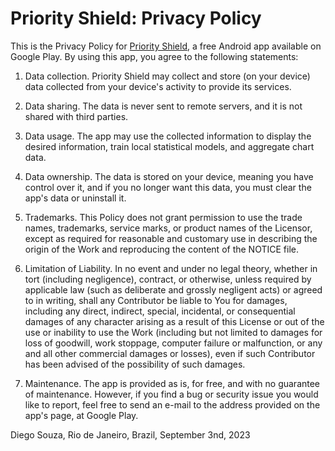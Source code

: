 # Priority Shield: Privacy Policy

This is the Privacy Policy for [Priority Shield](https://play.google.com/store/apps/details?id=br.com.wespa.priorityshield), a free Android app available on Google Play. By using this app, you agree to the following statements:

1. Data collection. Priority Shield may collect and store (on your device) data collected from your device's activity to provide its services.

1. Data sharing. The data is never sent to remote servers, and it is not shared with third parties.

1. Data usage. The app may use the collected information to display the desired information, train local statistical models, and aggregate chart data.

1. Data ownership. The data is stored on your device, meaning you have control over it, and if you no longer want this data, you must clear the app's data or uninstall it.

1. Trademarks. This Policy does not grant permission to use the trade names, trademarks, service marks, or product names of the Licensor, except as required for reasonable and customary use in describing the origin of the Work and reproducing the content of the NOTICE file.

1. Limitation of Liability. In no event and under no legal theory, whether in tort (including negligence), contract, or otherwise, unless required by applicable law (such as deliberate and grossly negligent acts) or agreed to in writing, shall any Contributor be liable to You for damages, including any direct, indirect, special, incidental, or consequential damages of any character arising as a result of this License or out of the use or inability to use the Work (including but not limited to damages for loss of goodwill, work stoppage, computer failure or malfunction, or any and all other commercial damages or losses), even if such Contributor has been advised of the possibility of such damages.

1. Maintenance. The app is provided as is, for free, and with no guarantee of maintenance. However, if you find a bug or security issue you would like to report, feel free to send an e-mail to the address provided on the app's page, at Google Play.

Diego Souza, Rio de Janeiro, Brazil, September 3nd, 2023
